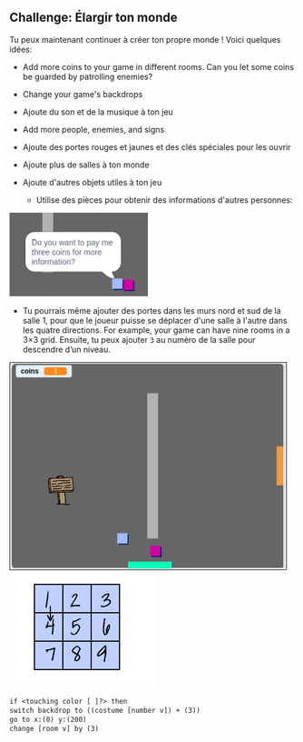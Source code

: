 ## Challenge: Élargir ton monde

Tu peux maintenant continuer à créer ton propre monde ! Voici quelques idées:

+ Add more coins to your game in different rooms. Can you let some coins be guarded by patrolling enemies?
+ Change your game's backdrops
+ Ajoute du son et de la musique à ton jeu
+ Add more people, enemies, and signs
+ Ajoute des portes rouges et jaunes et des clés spéciales pour les ouvrir
+ Ajoute plus de salles à ton monde
+ Ajoute d'autres objets utiles à ton jeu
    
    + Utilise des pièces pour obtenir des informations d'autres personnes:

![capture d'écran](images/world-bribe.png)

+ Tu pourrais même ajouter des portes dans les murs nord et sud de la salle 1, pour que le joueur puisse se déplacer d'une salle à l'autre dans les quatre directions. For example, your game can have nine rooms in a 3×3 grid. Ensuite, tu peux ajouter `3` au numéro de la salle pour descendre d’un niveau.

![screenshot](images/north-south-rooms.png) ![capture d'écran](images/number-grid.png)

```blocks3
if <touching color [ ]?> then
switch backdrop to ((costume [number v]) + (3))
go to x:(0) y:(200)
change [room v] by (3)
```